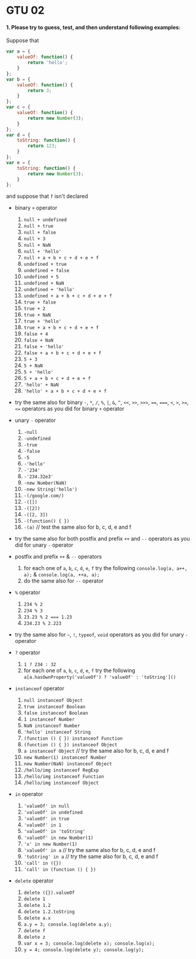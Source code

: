 # GTU 02

#### 1. Please try to guess, test, and then understand following examples:

Suppose that
```javascript
var a = {
    valueOf: function() {
        return 'hello';
    }
};
var b = {
    valueOf: function() {
        return 3;
    }
};
var c = {
    valueOf: function() {
        return new Number(3);
    }
};
var d = {
    toString: function() {
        return 123;
    }
};
var e = {
    toString: function() {
        return new Number(3);
    }
};
```
and suppose that `f` isn't declared

* binary `+` operator
  1. `null + undefined`
  2. `null + true`
  3. `null + false`
  4. `null + 3`
  5. `null + NaN`
  6. `null + 'hello'`
  7. `null + a + b + c + d + e + f`
  8. `undefined + true`
  9. `undefined + false`
  10. `undefined + 5`
  11. `undefined + NaN`
  12. `undefined + 'hello'`
  13. `undefined + a + b + c + d + e + f`
  14. `true + false`
  15. `true + 2`
  16. `true + NaN`
  17. `true + 'hello'`
  18. `true + a + b + c + d + e + f`
  19. `false + 4`
  20. `false + NaN`
  21. `false + 'hello'`
  22. `false + a + b + c + d + e + f`
  23. `5 + 3`
  24. `5 + NaN`
  25. `5 + 'hello'`
  26. `5 + a + b + c + d + e + f`
  27. `'hello' + NaN`
  28. `'hello' + a + b + c + d + e + f`

* try the same also for binary `-`, `*`, `/`, `%`, `|`, `&`, `^`, `<<`, `>>`, `>>>`,
 `==`, `===`, `<`, `>`, `>=`, `<=` operators
 as you did for binary `+` operator

* unary `-` operator
  1. `-null`
  2. `-undefined`
  3. `-true`
  4. `-false`
  5. `-5`
  6. `-'hello'`
  7. `-'234'`
  8. `-'234.32e3'`
  9. `-new Number(NaN)`
  10. `-new String('hello')`
  11. `-(/google.com/)`
  12. `-([])`
  13. `-([2])`
  14. `-([2, 3])`
  15. `-(function() { })`
  16. `-(a)` // test the same also for b, c, d, e and f

* try the same also for both postfix and prefix `++` and `--` operators
 as you did for unary `-` operator

* postfix and prefix `++` & `--` operators
  1. for each one of `a`, `b`, `c`, `d`, `e`, `f` try the following
    `console.log(a, a++, a);` & `console.log(a, ++a, a);`
  2. do the same also for `--` operator

* `%` operator
  1. `234 % 2`
  2. `234 % 3`
  3. `23.23 % 2 === 1.23`
  4. `234.23 % 2.223`

* try the same also for `~`, `!`, `typeof`, `void` operators
 as you did for unary `-` operator

* `?` operator
  1. `1 ? 234 : 32`
  2. for each one of `a`, `b`, `c`, `d`, `e`, `f` try the following
    `a[a.hasOwnProperty('valueOf') ? 'valueOf' : 'toString']()`

* `instanceof` operator
  1. `null instanceof Object`
  2. `true instanceof Boolean`
  3. `false instanceof Boolean`
  4. `1 instanceof Number`
  5. `NaN instanceof Number`
  6. `'hello' instanceof String`
  7. `(function () { }) instanceof Function`
  8. `(function () { }) instanceof Object`
  9. `a instanceof Object` // try the same also for b, c, d, e and f
  10. `new Number(1) instanceof Number`
  11. `new Number(NaN) instanceof Object`
  12. `/hello/img instanceof RegExp`
  13. `/hello/img instanceof Function`
  14. `/hello/img instanceof Object`

* `in` operator
  1. `'valueOf' in null`
  2. `'valueOf' in undefined`
  3. `'valueOf' in true`
  4. `'valueOf' in 1`
  5. `'valueOf' in 'toString'`
  5. `'valueOf' in new Number(1)`
  7. `'x' in new Number(1)`
  8. `'valueOf' in a` // try the same also for b, c, d, e and f
  9. `'toString' in a` // try the same also for b, c, d, e and f
  10. `'call' in ({})`
  11. `'call' in (function () { })`

* `delete` operator
  1. `delete ({}).valueOf`
  2. `delete 1`
  3. `delete 1.2`
  4. `delete 1.2.toString`
  5. `delete a.x`
  6. `a.y = 3; console.log(delete a.y);`
  7. `delete f`
  8. `delete z`
  9. `var x = 3; console.log(delete x); console.log(x);`
  10. `y = 4; console.log(delete y); console.log(y);`
